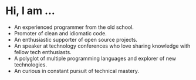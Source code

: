 # Hi, I am ...

- An experienced programmer from the old school.
- Promoter of clean and idiomatic code.
- An enthusiastic supporter of open source projects.
- An speaker at technology conferences who love sharing knowledge with fellow tech enthusiasts.
- A polyglot of multiple programming languages and explorer of new technologies.
- An curious in constant pursuit of technical mastery.


<!-- <img align="right" src="https://github-readme-stats.vercel.app/api/?username=joelibaceta&theme=dark" />
<img align="left" src="https://github-readme-stats.vercel.app/api/top-langs/?username=anuraghazra&theme=dark" /> -->

<!-- <p align="center" ><img src="https://github-readme-stats.vercel.app/api?username=joelibaceta&count_private=true&show_icons=true&&theme=algolia&include_all_commits=true" width="400"></p> -->
